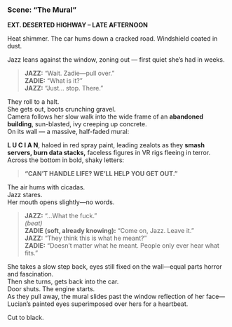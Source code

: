 ### **Scene: “The Mural”**

**EXT. DESERTED HIGHWAY – LATE AFTERNOON**

Heat shimmer. The car hums down a cracked road. Windshield coated in dust.

Jazz leans against the window, zoning out — first quiet she’s had in weeks.

> **JAZZ:** “Wait. Zadie—pull over.”  
> **ZADIE:** “What is it?”  
> **JAZZ:** “Just… stop. There.”

They roll to a halt.  
She gets out, boots crunching gravel.  
Camera follows her slow walk into the wide frame of an **abandoned building**, sun-blasted, ivy creeping up concrete.  
On its wall — a massive, half-faded mural:

**L U C I A N**, haloed in red spray paint, leading zealots as they **smash servers, burn data stacks,** faceless figures in VR rigs fleeing in terror.  
Across the bottom in bold, shaky letters:

> **“CAN’T HANDLE LIFE? WE’LL HELP YOU GET OUT.”**

The air hums with cicadas.  
Jazz stares.  
Her mouth opens slightly—no words.

> **JAZZ:** “…What the fuck.”  
> _(beat)_  
> **ZADIE (soft, already knowing):** “Come on, Jazz. Leave it.”  
> **JAZZ:** “They think this is what he meant?”  
> **ZADIE:** “Doesn’t matter what he meant. People only ever hear what fits.”

She takes a slow step back, eyes still fixed on the wall—equal parts horror and fascination.  
Then she turns, gets back into the car.  
Door shuts. The engine starts.  
As they pull away, the mural slides past the window reflection of her face—Lucian’s painted eyes superimposed over hers for a heartbeat.

Cut to black.